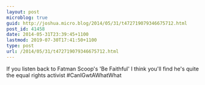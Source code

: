 ```yaml
---
layout: post
microblog: true
guid: http://joshua.micro.blog/2014/05/31/t472719079346675712.html
post_id: 41458
date: 2014-05-31T23:39:45+1100
lastmod: 2019-07-30T17:41:50+1100
type: post
url: /2014/05/31/t472719079346675712.html
---
```

If you listen back to Fatman Scoop's 'Be Faithful' I think you'll find he's quite the equal rights activist #CanIGwtAWhatWhat
